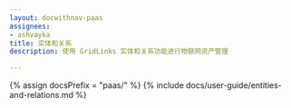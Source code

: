 ```yaml
---
layout: docwithnav-paas
assignees:
- ashvayka
title: 实体和关系
description: 使用 GridLinks 实体和关系功能进行物联网资产管理

---
```


{% assign docsPrefix = "paas/" %}
{% include docs/user-guide/entities-and-relations.md %}